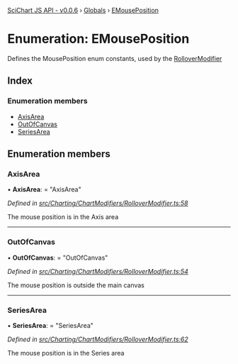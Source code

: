 [SciChart JS API - v0.0.6](../README.md) › [Globals](../globals.md) › [EMousePosition](emouseposition.md)

# Enumeration: EMousePosition

Defines the MousePosition enum constants, used by the [RolloverModifier](../classes/rollovermodifier.md)

## Index

### Enumeration members

* [AxisArea](emouseposition.md#axisarea)
* [OutOfCanvas](emouseposition.md#outofcanvas)
* [SeriesArea](emouseposition.md#seriesarea)

## Enumeration members

###  AxisArea

• **AxisArea**: = "AxisArea"

*Defined in [src/Charting/ChartModifiers/RolloverModifier.ts:58](https://github.com/ABTSoftware/SciChart.Dev/blob/34ff3115c2/Web/src/SciChart/src/Charting/ChartModifiers/RolloverModifier.ts#L58)*

The mouse position is in the Axis area

___

###  OutOfCanvas

• **OutOfCanvas**: = "OutOfCanvas"

*Defined in [src/Charting/ChartModifiers/RolloverModifier.ts:54](https://github.com/ABTSoftware/SciChart.Dev/blob/34ff3115c2/Web/src/SciChart/src/Charting/ChartModifiers/RolloverModifier.ts#L54)*

The mouse position is outside the main canvas

___

###  SeriesArea

• **SeriesArea**: = "SeriesArea"

*Defined in [src/Charting/ChartModifiers/RolloverModifier.ts:62](https://github.com/ABTSoftware/SciChart.Dev/blob/34ff3115c2/Web/src/SciChart/src/Charting/ChartModifiers/RolloverModifier.ts#L62)*

The mouse position is in the Series area
